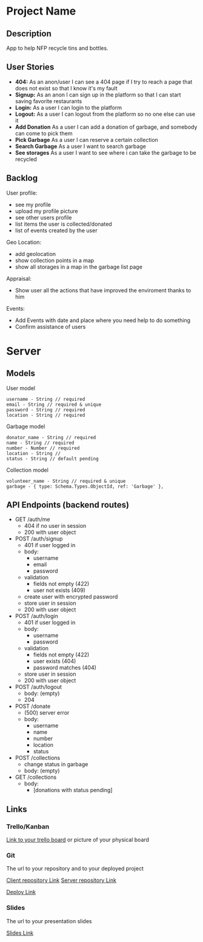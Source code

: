 # Project Name

## Description

App to help NFP recycle tins and bottles.

## User Stories

-  **404:** As an anon/user I can see a 404 page if I try to reach a page that does not exist so that I know it's my fault
-  **Signup:** As an anon I can sign up in the platform so that I can start saving favorite restaurants
-  **Login:** As a user I can login to the platform
-  **Logout:** As a user I can logout from the platform so no one else can use it
-  **Add Donation** As a user I can add a donation of garbage, and somebody can come to pick them
-  **Pick Garbage** As a user I can reserve a certain collection
-  **Search Garbage** As a user I want to search garbage
-  **See storages** As a user I want to see where i can take the garbage to be recycled

## Backlog

User profile:
- see my profile
- upload my profile picture
- see other users profile
- list items the user is collected/donated
- list of events created by the user

Geo Location:
- add geolocation
- show collection points in a map
- show all storages in a map in the garbage list page

Appraisal:
- Show user all the actions that have improved the enviroment thanks to him

Events:
- Add Events with date and place where you need help to do something
- Confirm assistance of users


# Server

## Models

User model

```
username - String // required
email - String // required & unique
password - String // required
location - String // required
```

Garbage model

```
donator_name - String // required
name - String // required
number - Number // required
location - String //
status - String // default pending
```

Collection model

```
volunteer_name - String // required & unique
garbage - { type: Schema.Types.ObjectId, ref: 'Garbage' },
```

## API Endpoints (backend routes)

- GET /auth/me
  - 404 if no user in session
  - 200 with user object
- POST /auth/signup
  - 401 if user logged in
  - body:
    - username
    - email
    - password
  - validation
    - fields not empty (422)
    - user not exists (409)
  - create user with encrypted password
  - store user in session
  - 200 with user object
- POST /auth/login
  - 401 if user logged in
  - body:
    - username
    - password
  - validation
    - fields not empty (422)
    - user exists (404)
    - password matches (404)
  - store user in session
  - 200 with user object
- POST /auth/logout
  - body: (empty)
  - 204
- POST /donate
  - (500) server error
  - body:
    - username
    - name
    - number
    - location
    - status
- POST /collections
  - change status in garbage
  - body: (empty)
- GET /collections
  - body:
    - [donations with status pending]


## Links

### Trello/Kanban

[Link to your trello board](https://trello.com/b/WYgAmhr4/final-boss) or picture of your physical board

### Git

The url to your repository and to your deployed project

[Client repository Link](http://github.com)
[Server repository Link](http://github.com)

[Deploy Link](http://heroku.com)

### Slides

The url to your presentation slides

[Slides Link](http://slides.com)